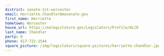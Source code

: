 ```yaml
---
district: senate-1st-worcester
email: Harriette.Chandler@masenate.gov
first_name: Harriette
hometown: Worcester
house_url: https://malegislature.gov/Legislators/Profile/HLC0
last_name: Chandler
party: D
phone: 617-722-1544
square_picture: /img/legislators/square-pictures/harriette-chandler.jpg
---
```


